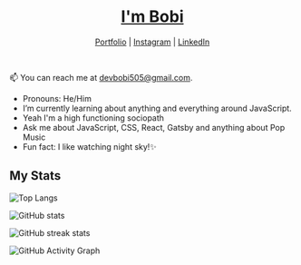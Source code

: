 <p align="center">
<!--   <img src="https://user-images.githubusercontent.com/25548490/121235884-40eab680-c88d-11eb-9a5d-b923d7df4905.png" width="120" />   -->
  <h1 align="center"><a href="https://bobi-web-portfolio.vercel.app/">I'm Bobi</a></h1>
<!--   <p align="center"> Fullstack developer, and JavaScript enthusiast</p> -->
</p>

<p align="center">
  <a href="https://bobi-web-portfolio.vercel.app/">Portfolio</a> | 
  <a href="https://instagram.com/bobi0zz/">Instagram</a> |
  <a href="https://linkedin.com/in/">LinkedIn</a>
</p>

<br />
<!-- 
💫 I'm currently working with my hands to make magic happen on the web. View my [Projects](https://codewonders.dev/projects), [Articles](https://codewonders.dev/articles), [Resumé](https://codewonders.dev/resume), [Contact Me](https://codewonders.dev/contact). -->

📫 You can reach me at devbobi505@gmail.com.

- Pronouns: He/Him
- I’m currently learning about anything and everything around JavaScript.
- Yeah I'm a high functioning sociopath
- Ask me about JavaScript, CSS, React, Gatsby and anything about Pop Music 
- Fun fact: I like watching night sky!✨



<!--
**devbobi** is a ✨ _special_ ✨ repository because its `README.md` (this file) appears on your GitHub profile.

Here are some ideas to get you started:
https://user-images.githubusercontent.com/25548490/121235376-b86c1600-c88c-11eb-9650-2c86c77f43ac.png
- 🔭 I’m currently working on ...
- 🌱 I’m currently learning ...
- 👯 I’m looking to collaborate on ...
- 🤔 I’m looking for help with ...
- 💬 Ask me about ...
- 📫 How to reach me: ...
- 😄 Pronouns: ...
- ⚡ Fun fact: ...
-->

## My Stats 

![Top Langs](https://github-readme-stats.vercel.app/api/top-langs/?username=devbobi&hide_border=true&theme=tokyonight)

![GitHub stats](https://github-readme-stats.vercel.app/api?username=devbobi&show_icons=true&hide_border=true&theme=tokyonight)  

![GitHub streak stats](https://github-readme-streak-stats.herokuapp.com/?user=devbobi&theme=tokyonight)  
 

![GitHub Activity Graph](https://activity-graph.herokuapp.com/graph?username=devbobi&theme=tokyonight&bg_color=0d1117&color=319e94&line=6fa4fc&point=FFFFFF&hide_border=true)  
